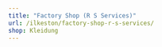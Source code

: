 ```yaml
---
title: "Factory Shop (R S Services)"
url: /ilkeston/factory-shop-r-s-services/
shop: Kleidung
---
```


